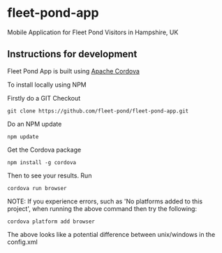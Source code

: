 # fleet-pond-app
Mobile Application for Fleet Pond Visitors in Hampshire, UK

## Instructions for development
Fleet Pond App is built using [Apache Cordova](https://cordova.apache.org/)

To install locally using NPM

Firstly do a GIT Checkout

`git clone https://github.com/fleet-pond/fleet-pond-app.git`

Do an NPM update

`npm update`

Get the Cordova package

`npm install -g cordova`

Then to see your results. Run

`cordova run browser`

NOTE: If you experience errors, such as 'No platforms added to this project',
when running the above command then try the following:

`cordova platform add browser`

The above looks like a potential difference between unix/windows in the
config.xml
